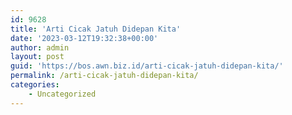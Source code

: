 ```yaml
---
id: 9628
title: 'Arti Cicak Jatuh Didepan Kita'
date: '2023-03-12T19:32:38+00:00'
author: admin
layout: post
guid: 'https://bos.awn.biz.id/arti-cicak-jatuh-didepan-kita/'
permalink: /arti-cicak-jatuh-didepan-kita/
categories:
    - Uncategorized
---
```


